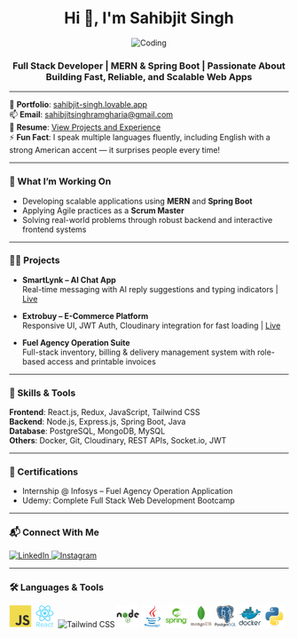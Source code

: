 <h1 align="center">Hi 👋, I'm Sahibjit Singh</h1>
<p align="center">
  <img src="https://gifdb.com/images/high/coding-penguin-i-like-pressing-buttons-puv3coc5z4pkth51.webp" alt="Coding" width="400"/>
</p>
<h3 align="center">Full Stack Developer | MERN & Spring Boot | Passionate About Building Fast, Reliable, and Scalable Web Apps</h3>

---

🔗 **Portfolio**: [sahibjit-singh.lovable.app](https://sahibjit-singh.lovable.app)  
📫 **Email**: sahibjitsinghramgharia@gmail.com  
💼 **Resume**: [View Projects and Experience](https://res.cloudinary.com/sunnysingh78376/image/upload/v1751477003/Resume_-_13_July_yjkbo3.jpg)  
⚡ **Fun Fact**: I speak multiple languages fluently, including English with a strong American accent — it surprises people every time!

---

### 🚀 What I’m Working On
- Developing scalable applications using **MERN** and **Spring Boot**
- Applying Agile practices as a **Scrum Master**
- Solving real-world problems through robust backend and interactive frontend systems

---

### 👨‍💻 Projects
- **SmartLynk – AI Chat App**  
  Real-time messaging with AI reply suggestions and typing indicators | [Live](https://smartlynk-frontend.onrender.com)

- **Extrobuy – E-Commerce Platform**  
  Responsive UI, JWT Auth, Cloudinary integration for fast loading | [Live](https://e-commerce-project-frontend-3h97.onrender.com)

- **Fuel Agency Operation Suite**  
  Full-stack inventory, billing & delivery management system with role-based access and printable invoices

---

### 🧠 Skills & Tools

**Frontend**: React.js, Redux, JavaScript, Tailwind CSS  
**Backend**: Node.js, Express.js, Spring Boot, Java  
**Database**: PostgreSQL, MongoDB, MySQL  
**Others**: Docker, Git, Cloudinary, REST APIs, Socket.io, JWT

---

### 📜 Certifications
- Internship @ Infosys – Fuel Agency Operation Application  
- Udemy: Complete Full Stack Web Development Bootcamp

---

### 📬 Connect With Me
<p align="left">
  <a href="https://linkedin.com/in/sahibjitcs" target="_blank">
    <img src="https://raw.githubusercontent.com/rahuldkjain/github-profile-readme-generator/master/src/images/icons/Social/linked-in-alt.svg" alt="LinkedIn" height="30" width="40" />
  </a>
  <a href="https://instagram.com/liljat46" target="_blank">
    <img src="https://raw.githubusercontent.com/rahuldkjain/github-profile-readme-generator/master/src/images/icons/Social/instagram.svg" alt="Instagram" height="30" width="40" />
  </a>
</p>

---

### 🛠️ Languages & Tools
<p align="left">
  <img src="https://raw.githubusercontent.com/devicons/devicon/master/icons/javascript/javascript-original.svg" alt="JavaScript" width="40" height="40"/>
  <img src="https://raw.githubusercontent.com/devicons/devicon/master/icons/react/react-original-wordmark.svg" alt="React" width="40" height="40"/>
  <img src="https://www.vectorlogo.zone/logos/tailwindcss/tailwindcss-icon.svg" alt="Tailwind CSS" width="40" height="40"/>
  <img src="https://raw.githubusercontent.com/devicons/devicon/master/icons/nodejs/nodejs-original-wordmark.svg" alt="Node.js" width="40" height="40"/>
  <img src="https://raw.githubusercontent.com/devicons/devicon/master/icons/java/java-original.svg" alt="Java" width="40" height="40"/>
  <img src="https://raw.githubusercontent.com/devicons/devicon/master/icons/spring/spring-original-wordmark.svg" alt="Spring Boot" width="40" height="40"/>
  <img src="https://raw.githubusercontent.com/devicons/devicon/master/icons/mongodb/mongodb-original-wordmark.svg" alt="MongoDB" width="40" height="40"/>
  <img src="https://raw.githubusercontent.com/devicons/devicon/master/icons/postgresql/postgresql-original-wordmark.svg" alt="PostgreSQL" width="40" height="40"/>
  <img src="https://raw.githubusercontent.com/devicons/devicon/master/icons/docker/docker-original-wordmark.svg" alt="Docker" width="40" height="40"/>
  <img src="https://raw.githubusercontent.com/devicons/devicon/master/icons/python/python-original.svg" alt="Python" width="40" height="40"/>
</p>
